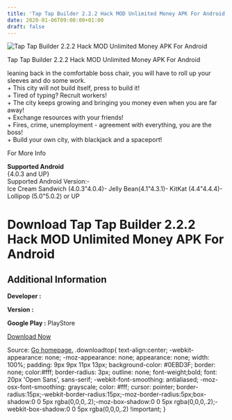 ```yaml
---
title: 'Tap Tap Builder 2.2.2 Hack MOD Unlimited Money APK For Android'
date: 2020-01-06T09:00:00+01:00
draft: false
---
```


![Tap Tap Builder 2.2.2 Hack MOD Unlimited Money APK For Android](https://i1.wp.com/apkhome.net/wp-content/uploads/2016/12/Tap-Tap-Builder-2.2.2.png "Tap Tap Builder 2.2.2 Hack MOD Unlimited Money APK For Android")

  

Tap Tap Builder 2.2.2 Hack MOD Unlimited Money APK For Android

leaning back in the comfortable boss chair, you will have to roll up your sleeves and do some work.  
\+ This city will not build itself, press to build it!  
\+ Tired of typing? Recruit workers!  
\+ The city keeps growing and bringing you money even when you are far away!  
\+ Exchange resources with your friends!  
\+ Fires, crime, unemployment - agreement with everything, you are the boss!  
\+ Build your own city, with blackjack and a spaceport!

For More Info

**Supported Android**  
{4.0.3 and UP}  
Supported Android Version:-  
Ice Cream Sandwich (4.0.3"4.0.4)- Jelly Bean(4.1"4.3.1)- KitKat (4.4"4.4.4)- Lollipop (5.0"5.0.2) or UP

Download Tap Tap Builder 2.2.2 Hack MOD Unlimited Money APK For Android
=======================================================================

Additional Information
----------------------

**Developer :**

**Version :**

**Google Play :** PlayStore

  

[Download Now](https://store4app.co/post/tap-tap-builder-2-2-2-hack-mod-unlimited-money-apk-for-android_1573672140)

  
Source: [Go homepage.](https://store4app.co/post/tap-tap-builder-2-2-2-hack-mod-unlimited-money-apk-for-android_1573672140) .downloadtop{ text-align:center; -webkit-appearance: none; -moz-appearance: none; appearance: none; width: 100%; padding: 9px 9px 11px 13px; background-color: #0EBD3F; border: none; color:#fff; border-radius: 3px; outline: none; font-weight;bold; font: 20px 'Open Sans', sans-serif; -webkit-font-smoothing: antialiased; -moz-osx-font-smoothing: grayscale; color: #fff; cursor: pointer; border-radius:15px;-webkit-border-radius:15px;-moz-border-radius:5px;box-shadow:0 0 5px rgba(0,0,0,.2);-moz-box-shadow:0 0 5px rgba(0,0,0,.2);-webkit-box-shadow:0 0 5px rgba(0,0,0,.2) !important; }